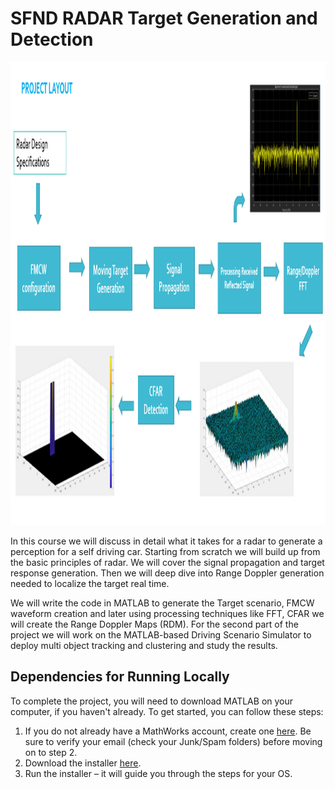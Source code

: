 # SFND RADAR Target Generation and Detection

<img src="images/project_layout.png" width="1330" height="741" />

In this course we will discuss in detail what it takes for a radar to generate a perception for a self driving car. Starting from scratch we will build up from the basic principles of radar. We will cover the signal propagation and target response generation. Then we will deep dive into Range Doppler generation needed to localize the target real time.

We will write the code in MATLAB to generate the Target scenario, FMCW waveform creation and later using processing techniques like FFT, CFAR we will create the Range Doppler Maps (RDM). For the second part of the project we will work on the MATLAB-based Driving Scenario Simulator to deploy multi object tracking and clustering and study the results.

## Dependencies for Running Locally

To complete the project, you will need to download MATLAB on your computer, if you haven't already. To get started, you can follow these steps:

1. If you do not already have a MathWorks account, create one [here](https://www.mathworks.com/mwaccount/register). Be sure to verify your email (check your Junk/Spam folders) before moving on to step 2.
2. Download the installer [here](https://www.mathworks.com/licensecenter/classroom/udacity_sf_radar/).
3. Run the installer – it will guide you through the steps for your OS.

